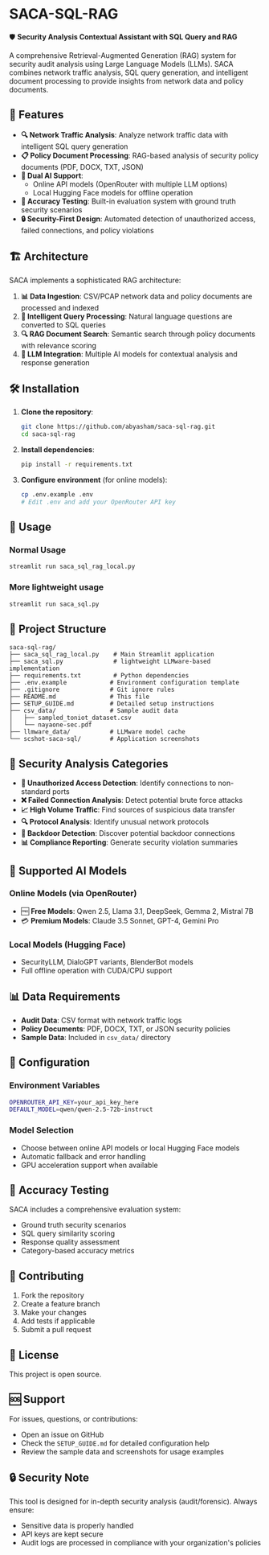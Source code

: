 # SACA-SQL-RAG

🛡️ **Security Analysis Contextual Assistant with SQL Query and RAG**

A comprehensive Retrieval-Augmented Generation (RAG) system for security audit analysis using Large Language Models (LLMs). SACA combines network traffic analysis, SQL query generation, and intelligent document processing to provide insights from network data and policy documents.

## 🚀 Features

- **🔍 Network Traffic Analysis**: Analyze network traffic data with intelligent SQL query generation
- **📋 Policy Document Processing**: RAG-based analysis of security policy documents (PDF, DOCX, TXT, JSON)
- **🤖 Dual AI Support**: 
  - Online API models (OpenRouter with multiple LLM options)
  - Local Hugging Face models for offline operation
- **🎯 Accuracy Testing**: Built-in evaluation system with ground truth security scenarios
- **🔒 Security-First Design**: Automated detection of unauthorized access, failed connections, and policy violations

## 🏗️ Architecture

SACA implements a sophisticated RAG architecture:

1. **📊 Data Ingestion**: CSV/PCAP network data and policy documents are processed and indexed
2. **🧠 Intelligent Query Processing**: Natural language questions are converted to SQL queries
3. **🔍 RAG Document Search**: Semantic search through policy documents with relevance scoring
4. **🤖 LLM Integration**: Multiple AI models for contextual analysis and response generation

## 🛠️ Installation

1. **Clone the repository**:
   ```bash
   git clone https://github.com/abyasham/saca-sql-rag.git
   cd saca-sql-rag
   ```

2. **Install dependencies**:
   ```bash
   pip install -r requirements.txt
   ```

3. **Configure environment** (for online models):
   ```bash
   cp .env.example .env
   # Edit .env and add your OpenRouter API key
   ```

## 🚀 Usage

### Normal Usage
```bash
streamlit run saca_sql_rag_local.py
```

### More lightweight usage
```bash
streamlit run saca_sql.py
```

## 📁 Project Structure

```
saca-sql-rag/
├── saca_sql_rag_local.py    # Main Streamlit application
├── saca_sql.py              # lightweight LLMware-based implementation
├── requirements.txt         # Python dependencies
├── .env.example            # Environment configuration template
├── .gitignore              # Git ignore rules
├── README.md               # This file
├── SETUP_GUIDE.md          # Detailed setup instructions
├── csv_data/               # Sample audit data
│   ├── sampled_toniot_dataset.csv
│   └── nayaone-sec.pdf
├── llmware_data/           # LLMware model cache
└── scshot-saca-sql/        # Application screenshots
```

## 🎯 Security Analysis Categories

- **🚫 Unauthorized Access Detection**: Identify connections to non-standard ports
- **❌ Failed Connection Analysis**: Detect potential brute force attacks
- **📈 High Volume Traffic**: Find sources of suspicious data transfer
- **🔍 Protocol Analysis**: Identify unusual network protocols
- **🚪 Backdoor Detection**: Discover potential backdoor connections
- **📊 Compliance Reporting**: Generate security violation summaries

## 🤖 Supported AI Models

### Online Models (via OpenRouter)
- 🆓 **Free Models**: Qwen 2.5, Llama 3.1, DeepSeek, Gemma 2, Mistral 7B
- 💳 **Premium Models**: Claude 3.5 Sonnet, GPT-4, Gemini Pro

### Local Models (Hugging Face)
- SecurityLLM, DialoGPT variants, BlenderBot models
- Full offline operation with CUDA/CPU support

## 📊 Data Requirements

- **Audit Data**: CSV format with network traffic logs
- **Policy Documents**: PDF, DOCX, TXT, or JSON security policies
- **Sample Data**: Included in `csv_data/` directory

## 🔧 Configuration

### Environment Variables
```bash
OPENROUTER_API_KEY=your_api_key_here
DEFAULT_MODEL=qwen/qwen-2.5-72b-instruct
```

### Model Selection
- Choose between online API models or local Hugging Face models
- Automatic fallback and error handling
- GPU acceleration support when available

## 🎯 Accuracy Testing

SACA includes a comprehensive evaluation system:
- Ground truth security scenarios
- SQL query similarity scoring
- Response quality assessment
- Category-based accuracy metrics

## 🤝 Contributing

1. Fork the repository
2. Create a feature branch
3. Make your changes
4. Add tests if applicable
5. Submit a pull request

## 📄 License

This project is open source.

## 🆘 Support

For issues, questions, or contributions:
- Open an issue on GitHub
- Check the `SETUP_GUIDE.md` for detailed configuration help
- Review the sample data and screenshots for usage examples

## 🔒 Security Note

This tool is designed for in-depth security analysis (audit/forensic). Always ensure:
- Sensitive data is properly handled
- API keys are kept secure
- Audit logs are processed in compliance with your organization's policies

